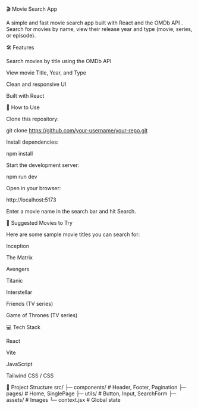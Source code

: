 🎬 Movie Search App

A simple and fast movie search app built with React and the OMDb API
.
Search for movies by name, view their release year and type (movie, series, or episode).

🛠 Features

Search movies by title using the OMDb API

View movie Title, Year, and Type

Clean and responsive UI

Built with React

🚀 How to Use

Clone this repository:

git clone https://github.com/your-username/your-repo.git


Install dependencies:

npm install


Start the development server:

npm run dev


Open in your browser:

http://localhost:5173


Enter a movie name in the search bar and hit Search.

🎯 Suggested Movies to Try

Here are some sample movie titles you can search for:

Inception

The Matrix

Avengers

Titanic

Interstellar

Friends (TV series)

Game of Thrones (TV series)

💻 Tech Stack

React

Vite

JavaScript

Tailwind CSS / CSS

📂 Project Structure
src/
├─ components/      # Header, Footer, Pagination
├─ pages/           # Home, SinglePage
├─ utils/           # Button, Input, SearchForm
├─ assets/          # Images
└─ context.jsx      # Global state
